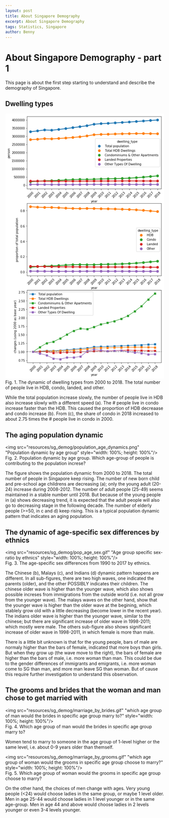 ```yaml
---
layout: post
title: About Singapore Demography
excerpt: About Singapore Demography
tags: Statistics, Singapore
author: Benny
---
```


# About Singapore Demography - part 1

This page is about the first step starting to understand and describe the demography of Singapore. 

## Dwelling types
![population_dwelling_dynamics](resources/sg_demog/population_dwelling_dynamics.png "Dwelling type changes")  
Fig. 1. The dynamic of dwelling types from 2000 to 2018. The total number of people live in HDB, condo, landed, and other. 

While the total population increase slowly, the number of people live in HDB also increase slowly with a different speed (a). The # people live in condo increase faster than the HDB. This caused the proportion of HDB decreaase and condo increase (b). From (c), the share of condo in 2018 increased to about 2.75 times the # people live in condo in 2000. 


## The aging population dynamic
<img src="resources/sg_demog/population_age_dynamics.png" "Population dynamic by age group" style="width: 100%; height: 100%"/>
Fig. 2. Population dynamic by age group. Which age-group of people is contributing to the population increse?

The figure shows the population dynamic from 2000 to 2018. 
The total number of people in Singapore keep rising. The number of new born child and pre-school age childrens are decreasing (a); only the young adult (20-24) increase during 2008-2012. 
The number of adult people (25-49) seems maintained in a stable number until 2018. But because of the young people in (a) shows decreasing trend, it is expected that the adult people will also go to decreasing stage in the following decade. 
The number of elderly people (>=50, in c and d) keep rising. This is a typical population dynamic pattern that indicates an aging population. 


## The dynamic of age-specific sex differences by ethnics
<img src="resources/sg_demog/pop_age_sex.gif" "Age group specific sex-ratio by ethnics" style="width: 100%; height: 100%"/>  
Fig. 3. The age-specific sex differences from 1990 to 2017 by ethnics. 

The Chinese (b), Malays (c), and Indians (d) dynamic pattern happens are different. 
In all sub-figures, there are two high waves, one indicated the parents (older), and the other POSSIBLY indicates their children. 
The chinese older wave is higher than the younger wave, which also shows possible increses from immigrations from the outside world (i.e. not all grow from the younger wave). 
The malays waves on the other hand, show that the younger wave is higher than the older wave at the begining, which stablely grow old with a little decreasing (become lower in the recent year). 
The indians older wave is higher than the younger wave, similar to the chinese; but there are significant increase of older wave in 1998-2011; which mostly were male. 
The others sub-figure also shows significant increase of older wave in 1998-2011, in which female is more than male. 

There is a little bit unknown is that for the young people, bars of male are normaly higher than the bars of female, indicated that more boys than girls. 
But when they grow up (the wave move to the right), the bars of female are higher than the bars of male, i.e. more woman than man. This could be due to the gender differences of immigrants and emigrants, i.e. more woman come to SG than man, and more man leave SG than woman. But of cause this require further investigation to understand this observation. 

## The grooms and brides that the woman and man chose to get married with
<img src="resources/sg_demog/marriage_by_brides.gif" "which age group of man would the brides in specific age group marry to?" style="width: 100%; height: 100%"/>  
Fig. 4. Which age group of man would the brides in specific age group marry to? 

Women tend to marry to someone in the age group of 1-level higher or the same level, i.e. about 0-9 years older than themself. 


<img src="resources/sg_demog/marriage_by_grooms.gif" "which age group of woman would the grooms in specific age group choose to marry?" style="width: 100%; height: 100%"/>  
Fig. 5. Which age group of woman would the grooms in specific age group choose to marry? 

On the other hand, the choices of men change with ages. Very young people (<24) would choose ladies in the same group, or maybe 1 level older. Men in age 25-44 would choose ladies in 1 level younger or in the same age-group. Men in age 44 and above would choose ladies in  2 levels younger or even 3-4 levels younger. 



